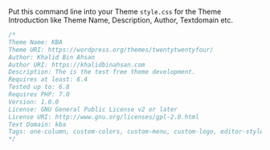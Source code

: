 Put this command line into your Theme `style.css` for the Theme Introduction like Theme Name, Description, Author, Textdomain etc.
```css
/*
Theme Name: KBA
Theme URI: https://wordpress.org/themes/twentytwentyfour/
Author: Khalid Bin Ahsan
Author URI: https://khalidbinahsan.com
Description: The is the test free theme development.
Requires at least: 6.4
Tested up to: 6.8
Requires PHP: 7.0
Version: 1.0.0
License: GNU General Public License v2 or later
License URI: http://www.gnu.org/licenses/gpl-2.0.html
Text Domain: kba
Tags: one-column, custom-colors, custom-menu, custom-logo, editor-style, featured-images, full-site-editing, block-patterns, rtl-language-support, sticky-post, threaded-comments, translation-ready, wide-blocks, block-styles, style-variations, accessibility-ready, blog, portfolio, news
*/
```